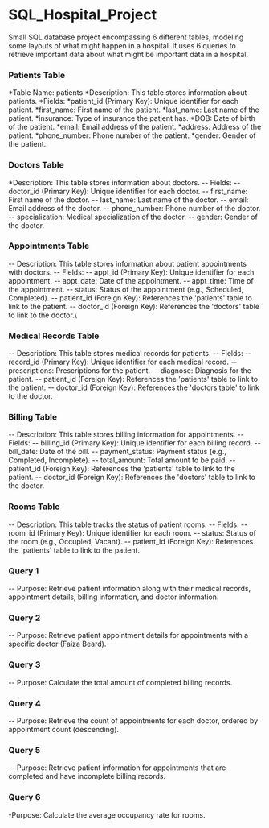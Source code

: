 # SQL_Hospital_Project

Small SQL database project encompassing 6 different tables, modeling some layouts of what might happen in a hospital. It uses 6 queries to retrieve important data about what might be important data in a hospital. 

### Patients Table ###
*Table Name: patients
*Description: This table stores information about patients.
*Fields:
*patient_id (Primary Key): Unique identifier for each patient.
*first_name: First name of the patient.
*last_name: Last name of the patient.
*insurance: Type of insurance the patient has.
*DOB: Date of birth of the patient.
*email: Email address of the patient.
*address: Address of the patient.
*phone_number: Phone number of the patient.
*gender: Gender of the patient.

 ### Doctors Table ###
 *Description: This table stores information about doctors.
-- Fields:
-- doctor_id (Primary Key): Unique identifier for each doctor.
-- first_name: First name of the doctor.
-- last_name: Last name of the doctor.
-- email: Email address of the doctor.
-- phone_number: Phone number of the doctor.
-- specialization: Medical specialization of the doctor.
-- gender: Gender of the doctor.

 ### Appointments Table ###
 -- Description: This table stores information about patient appointments with doctors.
-- Fields:
-- appt_id (Primary Key): Unique identifier for each appointment.
-- appt_date: Date of the appointment.
-- appt_time: Time of the appointment.
-- status: Status of the appointment (e.g., Scheduled, Completed).
-- patient_id (Foreign Key): References the 'patients' table to link to the patient.
-- doctor_id (Foreign Key): References the 'doctors' table to link to the doctor.\

### Medical Records Table ###
-- Description: This table stores medical records for patients.
-- Fields:
-- record_id (Primary Key): Unique identifier for each medical record.
-- prescriptions: Prescriptions for the patient.
-- diagnose: Diagnosis for the patient.
-- patient_id (Foreign Key): References the 'patients' table to link to the patient.
-- doctor_id (Foreign Key): References the 'doctors table' to link to the doctor.
 ### Billing Table ###
 -- Description: This table stores billing information for appointments.
-- Fields:
-- billing_id (Primary Key): Unique identifier for each billing record.
-- bill_date: Date of the bill.
-- payment_status: Payment status (e.g., Completed, Incomplete).
-- total_amount: Total amount to be paid.
-- patient_id (Foreign Key): References the 'patients' table to link to the patient.
-- doctor_id (Foreign Key): References the 'doctors' table to link to the doctor.
### Rooms Table ###
-- Description: This table tracks the status of patient rooms.
-- Fields:
-- room_id (Primary Key): Unique identifier for each room.
-- status: Status of the room (e.g., Occupied, Vacant).
-- patient_id (Foreign Key): References the 'patients' table to link to the patient.
### Query 1 ### 
-- Purpose: Retrieve patient information along with their medical records, appointment details, billing information, and doctor information.
### Query 2 ### 
-- Purpose: Retrieve patient appointment details for appointments with a specific doctor (Faiza Beard).
### Query 3 ### 
-- Purpose: Calculate the total amount of completed billing records.
### Query 4 ### 
-- Purpose: Retrieve the count of appointments for each doctor, ordered by appointment count (descending).
### Query 5 ### 
-- Purpose: Retrieve patient information for appointments that are completed and have incomplete billing records.
### Query 6 ### 
-Purpose: Calculate the average occupancy rate for rooms.
